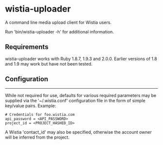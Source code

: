 # wistia-uploader

A command line media upload client for Wistia users.

Run 'bin/wistia-uploader -h' for additional information.

## Requirements

wistia-uploader works with Ruby 1.8.7, 1.9.3 and 2.0.0. Earlier versions of 1.8 and 1.9 may work but have not been tested.

## Configuration
-------------

While not required for use, defaults for various required parameters may be
supplied via the '~/.wistia.conf' configuration file in the form of simple
key/value pairs. Example:

    # Credentials for foo.wistia.com
    api_password = <API_PASSWORD>
    project_id = <PROJECT_HASHED_ID>

A Wistia 'contact_id' may also be specified, otherwise the account owner will
be inferred from the project.
